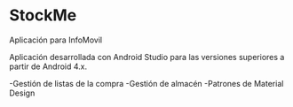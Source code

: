 # StockMe
Aplicación para InfoMovil

Aplicación desarrollada con Android Studio para las versiones superiores a partir de Android 4.x. 

-Gestión de listas de la compra
-Gestión de almacén
-Patrones de Material Design
